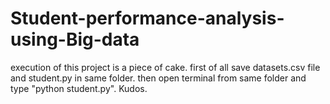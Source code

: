 # Student-performance-analysis-using-Big-data
execution of this project is a piece of cake.
first of all save datasets.csv file and student.py in same folder.
then open terminal from same folder and type "python student.py".
Kudos.
